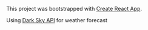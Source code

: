 This project was bootstrapped with [Create React App](https://github.com/facebookincubator/create-react-app).

Using [Dark Sky API](https://darksky.net/dev/docs) for weather forecast
